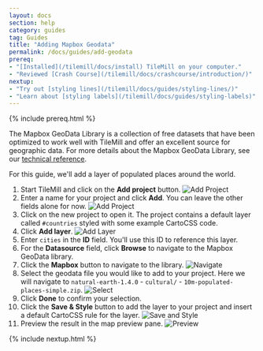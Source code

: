 ```yaml
---
layout: docs
section: help
category: guides
tag: Guides
title: "Adding Mapbox Geodata"
permalink: /docs/guides/add-geodata
prereq:
- "[Installed](/tilemill/docs/install) TileMill on your computer."
- "Reviewed [Crash Course](/tilemill/docs/crashcourse/introduction/)"
nextup:
- "Try out [styling lines](/tilemill/docs/guides/styling-lines/)"
- "Learn about [styling labels](/tilemill/docs/guides/styling-labels)"
---
```


{% include prereq.html %}

The Mapbox GeoData Library is a collection of free datasets that have been optimized to work well with TileMill and offer an excellent source for geographic data. For more details about the Mapbox GeoData Library, see our [technical reference](/tilemill/docs/manual/mapbox-geodata).

For this guide, we'll add a layer of populated places around the world.

1. Start TileMill and click on the **Add project** button.
![Add Project](/tilemill/assets/pages/shapefile-1.png)
2. Enter a name for your project and click **Add**. You can leave the other fields alone for now.
![Add Project](/tilemill/assets/pages/shapefile-2.png)
3. Click on the new project to open it. The project contains a default layer called `#countries` styled with some example CartoCSS code.
4. Click **Add layer**.
![Add Layer](/tilemill/assets/pages/csv-4.png)
5. Enter `cities` in the **ID** field. You'll use this ID to reference this layer.
6. For the **Datasource** field, click **Browse** to navigate to the Mapbox GeoData library.
7. Click the **Mapbox** button to navigate to the library.
![Navigate](/tilemill/assets/pages/geodata-4.png)
8. Select the geodata file you would like to add to your project. Here we will navigate to `natural-earth-1.4.0` - `cultural/` - `10m-populated-places-simple.zip`.
![Select](/tilemill/assets/pages/geodata-5.png)
9. Click **Done** to confirm your selection.
10. Click the **Save & Style** button to add the layer to your project and insert a default CartoCSS rule for the layer.
![Save and Style](/tilemill/assets/pages/geodata-7.png)
11. Preview the result in the map preview pane.
![Preview](/tilemill/assets/pages/geodata-8.png)

{% include nextup.html %}
